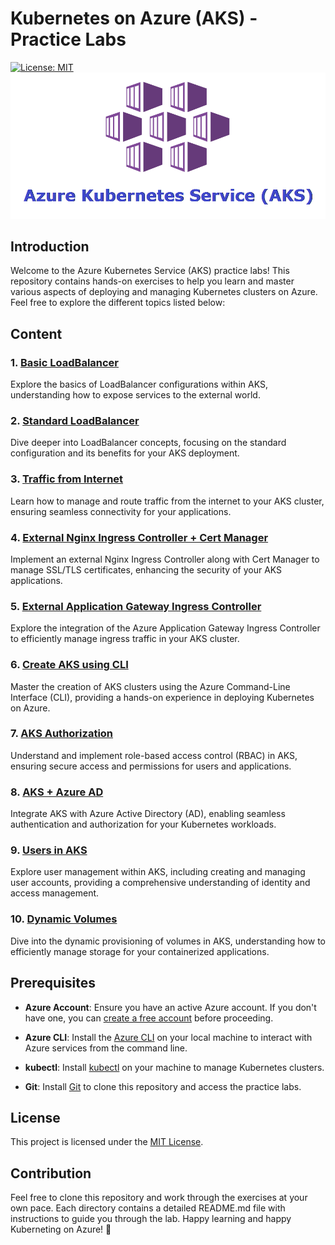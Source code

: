# Kubernetes on Azure (AKS) - Practice Labs

[![License: MIT](https://img.shields.io/badge/License-MIT-yellow.svg)](https://opensource.org/licenses/MIT)
![alt text](images/1630686924911.png)

## Introduction

Welcome to the Azure Kubernetes Service (AKS) practice labs! This repository contains hands-on exercises to help you learn and master various aspects of deploying and managing Kubernetes clusters on Azure. Feel free to explore the different topics listed below:

## Content

### 1. [Basic LoadBalancer](LAB01/Basic_LoadBalancer.md)

   Explore the basics of LoadBalancer configurations within AKS, understanding how to expose services to the external world.

### 2. [Standard LoadBalancer](LAB02/Standard_Loadbalancer.md)

   Dive deeper into LoadBalancer concepts, focusing on the standard configuration and its benefits for your AKS deployment.

### 3. [Traffic from Internet](LAB03/Traffic_from_internet.md)

   Learn how to manage and route traffic from the internet to your AKS cluster, ensuring seamless connectivity for your applications.

### 4. [External Nginx Ingress Controller + Cert Manager](LAB04/External_Nginx_Ingress_Controller_Cert_Manager.md)

   Implement an external Nginx Ingress Controller along with Cert Manager to manage SSL/TLS certificates, enhancing the security of your AKS applications.

### 5. [External Application Gateway Ingress Controller](LAB05/External_ApplicationGateway_Ingress_Controller.md)

   Explore the integration of the Azure Application Gateway Ingress Controller to efficiently manage ingress traffic in your AKS cluster.

### 6. [Create AKS using CLI](LAB06/Create_AKS_using_CLI.md)

   Master the creation of AKS clusters using the Azure Command-Line Interface (CLI), providing a hands-on experience in deploying Kubernetes on Azure.

### 7. [AKS Authorization](LAB07/AKS_Authorization.md)

   Understand and implement role-based access control (RBAC) in AKS, ensuring secure access and permissions for users and applications.

### 8. [AKS + Azure AD](LAB08/AKS_Azure_AD.md)

   Integrate AKS with Azure Active Directory (AD), enabling seamless authentication and authorization for your Kubernetes workloads.

### 9. [Users in AKS](Users_in_AKS/README.md)

   Explore user management within AKS, including creating and managing user accounts, providing a comprehensive understanding of identity and access management.

### 10. [Dynamic Volumes](Dynamic_volumes/README.md)

   Dive into the dynamic provisioning of volumes in AKS, understanding how to efficiently manage storage for your containerized applications.

## Prerequisites

- **Azure Account**: Ensure you have an active Azure account. If you don't have one, you can [create a free account](https://azure.microsoft.com/free/) before proceeding.

- **Azure CLI**: Install the [Azure CLI](https://docs.microsoft.com/en-us/cli/azure/install-azure-cli) on your local machine to interact with Azure services from the command line.

- **kubectl**: Install [kubectl](https://kubernetes.io/docs/tasks/tools/install-kubectl/) on your machine to manage Kubernetes clusters.

- **Git**: Install [Git](https://git-scm.com/book/en/v2/Getting-Started-Installing-Git) to clone this repository and access the practice labs.

## License

This project is licensed under the [MIT License](https://opensource.org/licenses/MIT).

## Contribution

Feel free to clone this repository and work through the exercises at your own pace. Each directory contains a detailed README.md file with instructions to guide you through the lab. Happy learning and happy Kuberneting on Azure! 🚀
